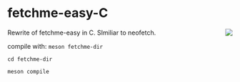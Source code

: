 # fetchme-easy-C
Rewrite of fetchme-easy in C. SImiliar to neofetch.
<img src="https://i.imgur.com/DSHb0pr.png?1" align="right">

compile with:
``meson fetchme-dir``

``cd fetchme-dir``

``meson compile``
